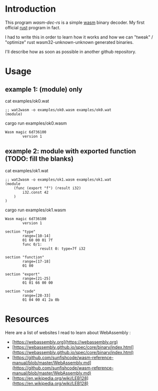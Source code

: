 # Introduction

This program *wasm-dec-rs* is a simple [wasm](https://webassembly.org/) binary decoder. My first official [rust](https://www.rust-lang.org/) program in fact.

I had to write this in order to learn how it works and how we can "tweak" / "optimize" rust wasm32-unknown-unknown generated binaries.

I'll describe how as soon as possible in another github repository.

# Usage

## example 1: (module) only

cat examples/ok0.wat

```wat
;; wat2wasm -o examples/ok0.wasm examples/ok0.wat
(module)
```

cargo run examples/ok0.wasm

```text
Wasm magic 6d736100
        version 1
```

## example 2: module with exported function (TODO: fill the blanks)

cat examples/ok1.wat

```wat
;; wat2wasm -o examples/ok1.wasm examples/ok1.wat
(module
    (func (export "f") (result i32)
        i32.const 42 
    )
)
```

cargo run examples/ok1.wasm

```text
Wasm magic 6d736100
        version 1

section "type"
        range=[10-14]
        01 60 00 01 7f
        func 0/1:
                result 0: type=7f i32

section "function"
        range=[17-18]
        01 00

section "export"
        range=[21-25]
        01 01 66 00 00

section "code"
        range=[28-33]
        01 04 00 41 2a 0b
```

# Resources

Here are a list of websites I read to learn about WebAssembly :


- [https://webassembly.org](https://webassembly.org)
- [https://webassembly.github.io/spec/core/binary/index.html](https://webassembly.github.io/spec/core/binary/index.html)
- [https://github.com/sunfishcode/wasm-reference-manual/blob/master/WebAssembly.md](https://github.com/sunfishcode/wasm-reference-manual/blob/master/WebAssembly.md)
- [https://en.wikipedia.org/wiki/LEB128](https://en.wikipedia.org/wiki/LEB128)
